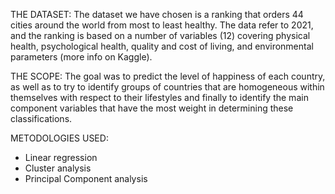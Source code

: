 THE DATASET:
The dataset we have chosen is a ranking that orders 44 cities around the world from most to least healthy. 
The data refer to 2021, and the ranking is based on a number of variables (12) covering physical health, psychological health, quality and cost of living, and environmental parameters
(more info on Kaggle).

THE SCOPE:
The goal was to predict the level of happiness of each country, as well as to try to identify groups of countries that are homogeneous 
within themselves with respect to their lifestyles and finally to identify the main component variables that have the most weight in determining these classifications.

METODOLOGIES USED:
- Linear regression
- Cluster analysis
- Principal Component analysis
